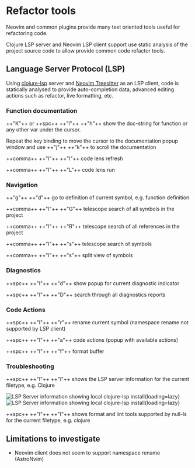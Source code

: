 # Refactor tools

Neovim and common plugins provide many text oriented tools useful for refactoring code.

Clojure LSP server and Neovim LSP client support use static analysis of the project source code to allow provide common code refactor tools.

## Language Server Protocol (LSP)

Using [clojure-lsp](https://clojure-lsp.io/) server and [Neovim Treesitter](https://tree-sitter.github.io/tree-sitter/) as an LSP client, code is statically analysed to provide auto-completion data, advanced editing actions such as refactor, live formatting, etc.

### Function documentation

++"K"++ or ++spc++ ++"l"++ ++"h"++ show the doc-string for function or any other var under the cursor.

Repeat the key binding to move the cursor to the documentation popup window and use ++"j"++ ++"k"++ to scroll the documentation

++comma++ ++"l"++ ++"l"++ code lens refresh

++comma++ ++"l"++ ++"L"++ code lens run


### Navigation

++"g"++ ++"d"++ go to definition of current symbol, e.g. function definition

++comma++ ++"l"++ ++"G"++ telescope search of all symbols in the project

++comma++ ++"l"++ ++"R"++ telescope search of all references in the project

++comma++ ++"l"++ ++"s"++ telescope search of symbols

++comma++ ++"l"++ ++"s"++ split view of symbols


### Diagnostics

++spc++ ++"l"++ ++"d"++ show popup for current diagnostic indicator

++spc++ ++"l"++ ++"D"++ search through all diagnostics reports


### Code Actions

++spc++ ++"l"++ ++"r"++ rename current symbol (namespace rename not supported by LSP client)

++spc++ ++"l"++ ++"a"++ code actions (popup with available actions)

++spc++ ++"l"++ ++"f"++ format buffer


<!--
=== "Practicalli Neovim Config Redux"

    - `gd` Go to definition
    - `K` Show documentations
    - `<leader>ld` Function declarations
    - `<leader>lt` Type Definitions
    - `<leader>lh` Signature Help
    - `<leader>ln` Rename
    - `<leader>le` Show line diagnostics
    - `<leader>lq` Show all diagnostics information
    - `<leader>lf` Auto format
    - `<leader>lj` Go to next diagnostic
    - `<leader>lk` Go to previous diagnostic
    - `<leader>la` Open code actions menu (Using telescope plugin interface)
    - `<leader>la` Open code actions menu for the selected text in **VISUAL mode** (Using telescope plugin interface)
    - `<leader>lw` Open workspace diagnostics list (Using telescope plugin interface)
    - `<leader>lr` Show all references list for item under the cursor (Using telescope plugin interface)
    - `<leader>lr` Show all implementations list for item under the cursor (Using telescope plugin interface)

-->

### Troubleshooting

++spc++ ++"l"++ ++"i"++ shows the LSP server information for the current filetype, e.g. Clojure

![LSP Server information showing local clojure-lsp install](https://github.com/practicalli/graphic-design/blob/live/editors/neovim/astronvim/astronvim-lsp-clojure-server-information-local-install-light.png?raw=true#only-light){loading=lazy}
![LSP Server information showing local clojure-lsp install](https://github.com/practicalli/graphic-design/blob/live/editors/neovim/astronvim/astronvim-lsp-clojure-server-information-local-install-dark.png?raw=true#only-dark){loading=lazy}

++spc++ ++"l"++ ++"I"++ shows format and lint tools supported by null-ls for the current filetype, e.g. clojure


## Limitations to investigate

* Neovim client does not seem to support namespace rename (AstroNvim)
